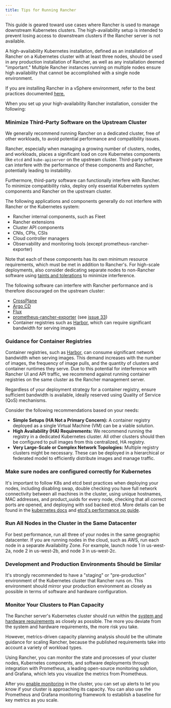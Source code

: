 ```yaml
---
title: Tips for Running Rancher
---
```


<head>
  <link rel="canonical" href="https://ranchermanager.docs.rancher.com/reference-guides/best-practices/rancher-server/tips-for-running-rancher"/>
</head>

This guide is geared toward use cases where Rancher is used to manage downstream Kubernetes clusters. The high-availability setup is intended to prevent losing access to downstream clusters if the Rancher server is not available.

A high-availability Kubernetes installation, defined as an installation of Rancher on a Kubernetes cluster with at least three nodes, should be used in any production installation of Rancher, as well as any installation deemed "important." Multiple Rancher instances running on multiple nodes ensure high availability that cannot be accomplished with a single node environment.

If you are installing Rancher in a vSphere environment, refer to the best practices documented [here.](on-premises-rancher-in-vsphere.md)

When you set up your high-availability Rancher installation, consider the following:

### Minimize Third-Party Software on the Upstream Cluster

We generally recommend running Rancher on a dedicated cluster, free of other workloads, to avoid potential performance and compatibility issues.

Rancher, especially when managing a growing number of clusters, nodes, and workloads, places a significant load on core Kubernetes components like `etcd` and `kube-apiserver` on the upstream cluster. Third-party software can interfere with the performance of these components and Rancher, potentially leading to instability.

Furthermore, third-party software can functionally interfere with Rancher. To minimize compatibility risks, deploy only essential Kubernetes system components and Rancher on the upstream cluster.

The following applications and components generally do not interfere with Rancher or the Kubernetes system:
 * Rancher internal components, such as Fleet
 * Rancher extensions
 * Cluster API components
 * CNIs, CPIs, CSIs
 * Cloud controller managers
 * Observability and monitoring tools (except prometheus-rancher-exporter)

Note that each of these components has its own minimum resource requirements, which must be met in addition to Rancher's. For high-scale deployments, also consider dedicating separate nodes to non-Rancher software using [taints and tolerations](https://kubernetes.io/docs/concepts/scheduling-eviction/taint-and-toleration/) to minimize interference.

The following software can interfere with Rancher performance and is therefore discouraged on the upstream cluster:
 * [CrossPlane](https://www.crossplane.io/)
 * [Argo CD](https://argoproj.github.io/cd/)
 * [Flux](https://fluxcd.io/)
 * [prometheus-rancher-exporter](https://github.com/David-VTUK/prometheus-rancher-exporter) (see [issue 33](https://github.com/David-VTUK/prometheus-rancher-exporter/issues/33))
 * Container registries such as [Harbor](https://goharbor.io/), which can require significant bandwidth for serving images

### Guidance for Container Registries

Container registries, such as [Harbor](https://goharbor.io/), can consume significant network bandwidth when serving images. This demand increases with the number of images, the frequency of image pulls, and the quantity of clusters and container runtimes they serve. Due to this potential for interference with Rancher UI and API traffic, we recommend against running container registries on the same cluster as the Rancher management server.

Regardless of your deployment strategy for a container registry, ensure sufficient bandwidth is available, ideally reserved using Quality of Service (QoS) mechanisms.

Consider the following recommendations based on your needs:

* **Simple Setups (HA Not a Primary Concern):** A container registry deployed as a single Virtual Machine (VM) can be a viable solution.
* **High Availability (HA) Requirements:** We recommend running the registry in a dedicated Kubernetes cluster. All other clusters should then be configured to pull images from this centralized, HA registry.
* **Very Large-Scale or Complex Network Topologies:** Multiple registry clusters might be necessary. These can be deployed in a hierarchical or federated model to efficiently distribute images and manage traffic.

### Make sure nodes are configured correctly for Kubernetes
It's important to follow K8s and etcd best practices when deploying your nodes, including disabling swap, double checking you have full network connectivity between all machines in the cluster, using unique hostnames, MAC addresses, and product_uuids for every node, checking that all correct ports are opened, and deploying with ssd backed etcd. More details can be found in the [kubernetes docs](https://kubernetes.io/docs/setup/production-environment/tools/kubeadm/install-kubeadm/#before-you-begin) and [etcd's performance op guide](https://etcd.io/docs/v3.5/op-guide/performance/).

### Run All Nodes in the Cluster in the Same Datacenter
For best performance, run all three of your nodes in the same geographic datacenter. If you are running nodes in the cloud, such as AWS, run each node in a separate Availability Zone. For example, launch node 1 in us-west-2a, node 2 in us-west-2b, and node 3 in us-west-2c.

### Development and Production Environments Should be Similar
It's strongly recommended to have a "staging" or "pre-production" environment of the Kubernetes cluster that Rancher runs on. This environment should mirror your production environment as closely as possible in terms of software and hardware configuration.

### Monitor Your Clusters to Plan Capacity
The Rancher server's Kubernetes cluster should run within the [system and hardware requirements](../../../getting-started/installation-and-upgrade/installation-requirements/installation-requirements.md) as closely as possible. The more you deviate from the system and hardware requirements, the more risk you take.

However, metrics-driven capacity planning analysis should be the ultimate guidance for scaling Rancher, because the published requirements take into account a variety of workload types.

Using Rancher, you can monitor the state and processes of your cluster nodes, Kubernetes components, and software deployments through integration with Prometheus, a leading open-source monitoring solution, and Grafana, which lets you visualize the metrics from Prometheus.

After you [enable monitoring](../../../integrations-in-rancher/monitoring-and-alerting/monitoring-and-alerting.md) in the cluster, you can set up alerts to let you know if your cluster is approaching its capacity. You can also use the Prometheus and Grafana monitoring framework to establish a baseline for key metrics as you scale.
